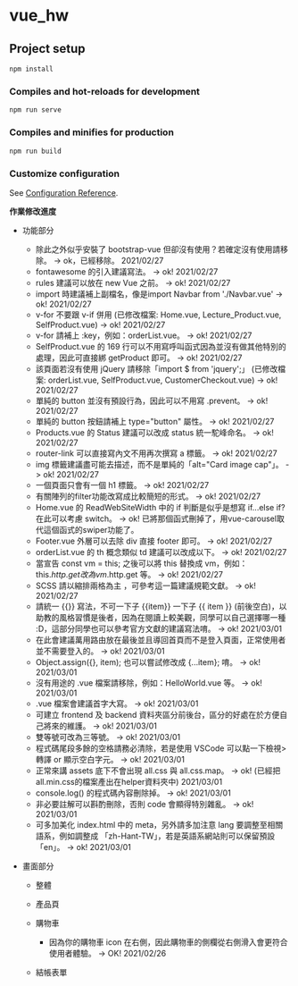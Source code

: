 # vue_hw

## Project setup
```
npm install
```

### Compiles and hot-reloads for development
```
npm run serve
```

### Compiles and minifies for production
```
npm run build
```

### Customize configuration
See [Configuration Reference](https://cli.vuejs.org/config/).

**作業修改進度**
* 功能部分
	* 除此之外似乎安裝了 bootstrap-vue 但卻沒有使用？若確定沒有使用請移除。 -> ok，已經移除。 2021/02/27
	* fontawesome 的引入建議寫法。 -> ok! 2021/02/27
	* rules 建議可以放在 new Vue 之前。 -> ok! 2021/02/27
	* import 時建議補上副檔名，像是import Navbar from './Navbar.vue' -> ok! 2021/02/27
	* v-for 不要跟 v-if 併用 (已修改檔案: Home.vue, Lecture_Product.vue, SelfProduct.vue) -> ok! 2021/02/27
	* v-for 請補上 :key，例如：orderList.vue。 -> ok! 2021/02/27
	* SelfProduct.vue 的 169 行可以不用寫呼叫函式因為並沒有做其他特別的處理，因此可直接綁 getProduct 即可。 -> ok! 2021/02/27
	* 該頁面若沒有使用 jQuery 請移除「import $ from 'jquery';」 (已修改檔案: orderList.vue, SelfProduct.vue, CustomerCheckout.vue) -> ok! 2021/02/27
	* 單純的 button 並沒有預設行為，因此可以不用寫 .prevent。  -> ok! 2021/02/27
	* 單純的 button 按鈕請補上 type="button" 屬性。   -> ok! 2021/02/27
	* Products.vue 的 Status 建議可以改成 status 統一駝峰命名。  -> ok! 2021/02/27
	* router-link 可以直接寫內文不用再次撰寫 a 標籤。 -> ok! 2021/02/27
	* img 標籤建議盡可能去描述，而不是單純的「alt="Card image cap"」。 -> ok! 2021/02/27
	* 一個頁面只會有一個 h1 標籤。  -> ok! 2021/02/27
	* 有關陣列的filter功能改寫成比較簡短的形式。 -> ok! 2021/02/27
	* Home.vue 的 ReadWebSiteWidth 中的 if 判斷是似乎是想寫 if...else if? 在此可以考慮 switch。 -> ok! 已將那個函式刪掉了，用vue-carousel取代這個函式的swiper功能了。
	* Footer.vue 外層可以去除 div 直接 footer 即可。 -> ok! 2021/02/27
	* orderList.vue 的 th 概念類似 td 建議可以改成以下。 -> ok! 2021/02/27
	* 當宣告 const vm = this; 之後可以將 this 替換成 vm，例如： this.$http.get 改為 vm.$http.get 等。 -> ok! 2021/02/27
	* SCSS 請以縮排兩格為主 ，可參考這一篇建議規範文獻。 -> ok! 2021/02/27
	* 請統一 {{}} 寫法，不可一下子 {{item}} 一下子 {{ item }} (前後空白)，以助教的風格習慣是後者，因為在閱讀上較美觀，同學可以自己選擇哪一種 :D，這部分同學也可以參考官方文獻的建議寫法唷。  -> ok! 2021/03/01
	* 在此會建議萬用路由放在最後並且導回首頁而不是登入頁面，正常使用者並不需要登入的。 -> ok! 2021/03/01
	* Object.assign({}, item); 也可以嘗試修改成 {...item}; 唷。 -> ok! 2021/03/01
	* 沒有用途的 .vue 檔案請移除，例如：HelloWorld.vue 等。 -> ok! 2021/03/01
	* .vue 檔案會建議首字大寫。 -> ok! 2021/03/01
	* 可建立 frontend 及 backend 資料夾區分前後台，區分的好處在於方便自己將來的維護。 -> ok! 2021/03/01
	* 雙等號可改為三等號。 -> ok! 2021/03/01
	* 程式碼尾段多餘的空格請務必清除，若是使用 VSCode 可以點一下檢視>轉譯 or 顯示空白字元。 -> ok! 2021/03/01
	* 正常來講 assets 底下不會出現 all.css 與 all.css.map。 -> ok! (已經把all.min.css的檔案產出在helper資料夾中) 2021/03/01
	* console.log() 的程式碼內容刪除掉。 -> ok! 2021/03/01
	* 非必要註解可以斟酌刪除，否則 code 會顯得特別雜亂。 -> ok! 2021/03/01
	* 可多加美化 index.html 中的 meta，另外請多加注意 lang 要調整至相關語系，例如調整成 「zh-Hant-TW」，若是英語系網站則可以保留預設 「en」。 -> ok! 2021/03/01

* 畫面部分
	* 整體

	* 產品頁

	* 購物車
		* 因為你的購物車 icon 在右側，因此購物車的側欄從右側滑入會更符合使用者體驗。 -> OK! 2021/02/26

	* 結帳表單